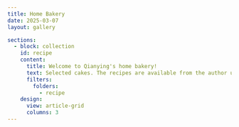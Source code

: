 ```yaml
---
title: Home Bakery
date: 2025-03-07
layout: gallery

sections:
  - block: collection
    id: recipe
    content:
      title: Welcome to Qianying's home bakery!
      text: Selected cakes. The recipes are available from the author upon reasonable request.
      filters:
        folders:
          - recipe
    design:
      view: article-grid
      columns: 3
---
```

